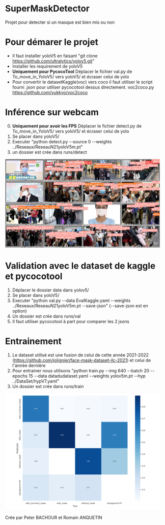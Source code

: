 # SuperMaskDetector
Projet pour detecter si un masque est bien mis ou non

# Pour démarer le projet
* Il faut installer yoloV5 en faisant "git clone https://github.com/ultralytics/yolov5.git" <br/>
* Installer les requirement de yoloV5 <br/>
* **Uniquement pour PycocoTool** Déplacer le fichier val.py de To_move_in_YoloV5/ vers yoloV5/ et écraser celui de yolo <br/>
* Pour convertir le datasetKaggle(voc) vers coco il faut utiliser le script fourni .json pour utiliser pycocotool dessus directement. voc2coco.py https://github.com/yukkyo/voc2coco

# Inférence sur webcam
0. **Uniquement pour avoir les FPS** Déplacer le fichier detect.py de To_move_in_YoloV5/ vers yoloV5/ et écraser celui de yolo
1. Se placer dans yoloV5/
2. Executer "python detect.py --source 0 --weights ../Reseaux/ReseauN21yoloV5m.pt"
4. un dossier est crée dans runs/detect

![Exemple](exemple.jpg)

# Validation avec le dataset de kaggle et pycocotool
1. Déplacer le dossier data dans yolov5/
2. Se placer dans yoloV5/
3. Executer "python val.py --data EvalKaggle.yaml --weights ../Reseaux/ReseauN21yoloV5m.pt --save-json" (--save-json est en option)
4. Un dossier est crée dans runs/val
5. Il faut utiliser pycocotool à part pour comparer les 2 jsons

# Entrainement
1. Le dataset utilisé est une fusion de celui de cette année 2021-2022 (https://github.com/jolignier/face-mask-dataset-ilc-2021)  et celui de l'année dernière
2. Pour entrainer nous utilisons "python train.py --img 640 --batch 20 --epochs 15 --data datadudataset.yaml --weights yolov5m.pt --hyp ../DataSet/hypV7.yaml"
3. Un dossier est crée dans runs/train

![ModelExemple](conf.png)

Crée par Peter BACHOUR et Romain ANQUETIN
